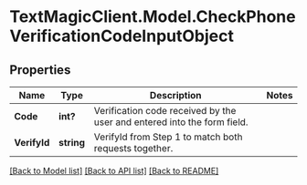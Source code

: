 # TextMagicClient.Model.CheckPhoneVerificationCodeInputObject
## Properties

Name | Type | Description | Notes
------------ | ------------- | ------------- | -------------
**Code** | **int?** | Verification code received by the user and entered into the form field. | 
**VerifyId** | **string** | VerifyId from Step 1 to match both requests together. | 

[[Back to Model list]](../README.md#documentation-for-models) [[Back to API list]](../README.md#documentation-for-api-endpoints) [[Back to README]](../README.md)

